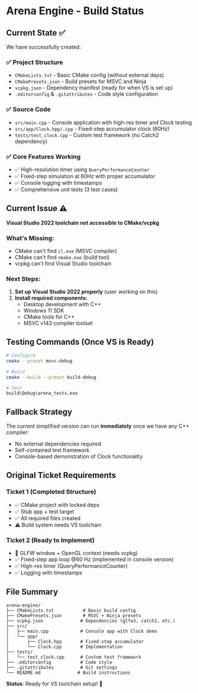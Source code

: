 # Arena Engine - Build Status

## Current State ✅

We have successfully created:

### ✅ Project Structure
- `CMakeLists.txt` - Basic CMake config (without external deps)
- `CMakePresets.json` - Build presets for MSVC and Ninja
- `vcpkg.json` - Dependency manifest (ready for when VS is set up)
- `.editorconfig` & `.gitattributes` - Code style configuration

### ✅ Source Code
- `src/main.cpp` - Console application with high-res timer and Clock testing
- `src/app/Clock.hpp/.cpp` - Fixed-step accumulator clock (60Hz)
- `tests/test_clock.cpp` - Custom test framework (no Catch2 dependency)

### ✅ Core Features Working
- ✅ High-resolution timer using `QueryPerformanceCounter`
- ✅ Fixed-step simulation at 60Hz with proper accumulator
- ✅ Console logging with timestamps
- ✅ Comprehensive unit tests (3 test cases)

## Current Issue ⚠️

**Visual Studio 2022 toolchain not accessible to CMake/vcpkg**

### What's Missing:
- CMake can't find `cl.exe` (MSVC compiler)
- CMake can't find `nmake.exe` (build tool)
- vcpkg can't find Visual Studio toolchain

### Next Steps:
1. **Set up Visual Studio 2022 properly** (user working on this)
2. **Install required components:**
   - Desktop development with C++
   - Windows 11 SDK
   - CMake tools for C++
   - MSVC v143 compiler toolset

## Testing Commands (Once VS is Ready)

```bash
# Configure
cmake --preset msvc-debug

# Build
cmake --build --preset build-debug

# Test
build\Debug\arena_tests.exe
```

## Fallback Strategy

The current simplified version can run **immediately** once we have any C++ compiler:
- No external dependencies required
- Self-contained test framework
- Console-based demonstration of Clock functionality

## Original Ticket Requirements

### Ticket 1 (Completed Structure)
- ✅ CMake project with locked deps
- ✅ Stub app + test target  
- ✅ All required files created
- ⚠️ Build system needs VS toolchain

### Ticket 2 (Ready to Implement)
- 🔄 GLFW window + OpenGL context (needs vcpkg)
- ✅ Fixed-step app loop @60 Hz (implemented in console version)
- ✅ High-res timer (QueryPerformanceCounter)
- ✅ Logging with timestamps

## File Summary

```
arena-engine/
├── CMakeLists.txt           # Basic build config
├── CMakePresets.json        # MSVC + Ninja presets  
├── vcpkg.json              # Dependencies (glfw3, catch2, etc.)
├── src/
│   ├── main.cpp            # Console app with Clock demo
│   └── app/
│       ├── Clock.hpp       # Fixed-step accumulator
│       └── Clock.cpp       # Implementation
├── tests/
│   └── test_clock.cpp      # Custom test framework
├── .editorconfig           # Code style
├── .gitattributes          # Git settings
└── README.md              # Build instructions
```

**Status**: Ready for VS toolchain setup! 🚀

